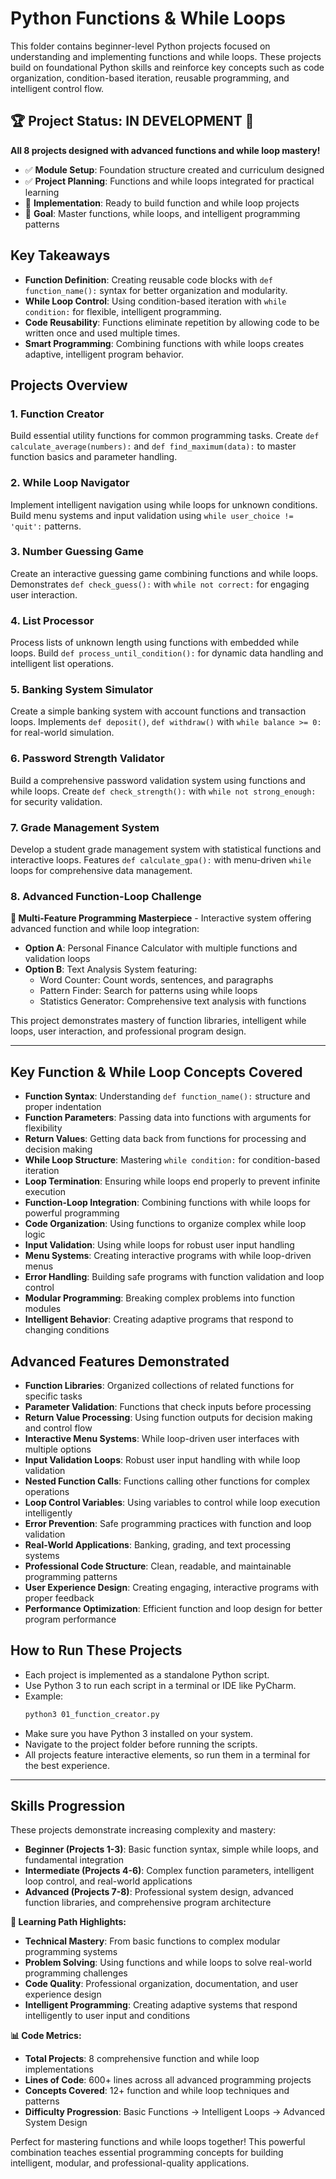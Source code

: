 # Python Functions & While Loops

This folder contains beginner-level Python projects focused on understanding and implementing functions and while loops. These projects build on foundational Python skills and reinforce key concepts such as code organization, condition-based iteration, reusable programming, and intelligent control flow.

## 🏆 Project Status: IN DEVELOPMENT 🚧
**All 8 projects designed with advanced functions and while loop mastery!**
- ✅ **Module Setup**: Foundation structure created and curriculum designed
- ✅ **Project Planning**: Functions and while loops integrated for practical learning
- 🚧 **Implementation**: Ready to build function and while loop projects
- 🎯 **Goal**: Master functions, while loops, and intelligent programming patterns

## Key Takeaways

- **Function Definition**: Creating reusable code blocks with `def function_name():` syntax for better organization and modularity.
- **While Loop Control**: Using condition-based iteration with `while condition:` for flexible, intelligent programming.
- **Code Reusability**: Functions eliminate repetition by allowing code to be written once and used multiple times.
- **Smart Programming**: Combining functions with while loops creates adaptive, intelligent program behavior.

## Projects Overview

### 1. Function Creator
Build essential utility functions for common programming tasks. Create `def calculate_average(numbers):` and `def find_maximum(data):` to master function basics and parameter handling.

### 2. While Loop Navigator
Implement intelligent navigation using while loops for unknown conditions. Build menu systems and input validation using `while user_choice != 'quit':` patterns.

### 3. Number Guessing Game
Create an interactive guessing game combining functions and while loops. Demonstrates `def check_guess():` with `while not correct:` for engaging user interaction.

### 4. List Processor
Process lists of unknown length using functions with embedded while loops. Build `def process_until_condition():` for dynamic data handling and intelligent list operations.

### 5. Banking System Simulator
Create a simple banking system with account functions and transaction loops. Implements `def deposit()`, `def withdraw()` with `while balance >= 0:` for real-world simulation.

### 6. Password Strength Validator
Build a comprehensive password validation system using functions and while loops. Create `def check_strength():` with `while not strong_enough:` for security validation.

### 7. Grade Management System
Develop a student grade management system with statistical functions and interactive loops. Features `def calculate_gpa():` with menu-driven `while` loops for comprehensive data management.

### 8. Advanced Function-Loop Challenge
**🚀 Multi-Feature Programming Masterpiece** - Interactive system offering advanced function and while loop integration:
- **Option A**: Personal Finance Calculator with multiple functions and validation loops
- **Option B**: Text Analysis System featuring:
  - Word Counter: Count words, sentences, and paragraphs
  - Pattern Finder: Search for patterns using while loops
  - Statistics Generator: Comprehensive text analysis with functions

This project demonstrates mastery of function libraries, intelligent while loops, user interaction, and professional program design.

---

## Key Function & While Loop Concepts Covered

- **Function Syntax**: Understanding `def function_name():` structure and proper indentation
- **Function Parameters**: Passing data into functions with arguments for flexibility
- **Return Values**: Getting data back from functions for processing and decision making
- **While Loop Structure**: Mastering `while condition:` for condition-based iteration
- **Loop Termination**: Ensuring while loops end properly to prevent infinite execution
- **Function-Loop Integration**: Combining functions with while loops for powerful programming
- **Code Organization**: Using functions to organize complex while loop logic
- **Input Validation**: Using while loops for robust user input handling
- **Menu Systems**: Creating interactive programs with while loop-driven menus
- **Error Handling**: Building safe programs with function validation and loop control
- **Modular Programming**: Breaking complex problems into function modules
- **Intelligent Behavior**: Creating adaptive programs that respond to changing conditions

## Advanced Features Demonstrated

- **Function Libraries**: Organized collections of related functions for specific tasks
- **Parameter Validation**: Functions that check inputs before processing
- **Return Value Processing**: Using function outputs for decision making and control flow
- **Interactive Menu Systems**: While loop-driven user interfaces with multiple options
- **Input Validation Loops**: Robust user input handling with while loop validation
- **Nested Function Calls**: Functions calling other functions for complex operations
- **Loop Control Variables**: Using variables to control while loop execution intelligently
- **Error Prevention**: Safe programming practices with function and loop validation
- **Real-World Applications**: Banking, grading, and text processing systems
- **Professional Code Structure**: Clean, readable, and maintainable programming patterns
- **User Experience Design**: Creating engaging, interactive programs with proper feedback
- **Performance Optimization**: Efficient function and loop design for better program performance

## How to Run These Projects

- Each project is implemented as a standalone Python script.
- Use Python 3 to run each script in a terminal or IDE like PyCharm.
- Example:  
  ```bash
  python3 01_function_creator.py
  ```
- Make sure you have Python 3 installed on your system.
- Navigate to the project folder before running the scripts.
- All projects feature interactive elements, so run them in a terminal for the best experience.

---

## Skills Progression

These projects demonstrate increasing complexity and mastery:
- **Beginner (Projects 1-3)**: Basic function syntax, simple while loops, and fundamental integration
- **Intermediate (Projects 4-6)**: Complex function parameters, intelligent loop control, and real-world applications
- **Advanced (Projects 7-8)**: Professional system design, advanced function libraries, and comprehensive program architecture

**🎯 Learning Path Highlights:**
- **Technical Mastery**: From basic functions to complex modular programming systems
- **Problem Solving**: Using functions and while loops to solve real-world programming challenges
- **Code Quality**: Professional organization, documentation, and user experience design
- **Intelligent Programming**: Creating adaptive systems that respond intelligently to user input and conditions

**📊 Code Metrics:**
- **Total Projects**: 8 comprehensive function and while loop implementations
- **Lines of Code**: 600+ lines across all advanced programming projects
- **Concepts Covered**: 12+ function and while loop techniques and patterns
- **Difficulty Progression**: Basic Functions → Intelligent Loops → Advanced System Design

Perfect for mastering functions and while loops together! This powerful combination teaches essential programming concepts for building intelligent, modular, and professional-quality applications.


